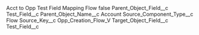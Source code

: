 <?xml version="1.0" encoding="UTF-8"?>
<CustomMetadata xmlns="http://soap.sforce.com/2006/04/metadata" xmlns:xsi="http://www.w3.org/2001/XMLSchema-instance" xmlns:xsd="http://www.w3.org/2001/XMLSchema">
    <label>Acct to Opp Test Field Mapping Flow</label>
    <protected>false</protected>
    <values>
        <field>Parent_Object_Field__c</field>
        <value xsi:type="xsd:string">Test_Field__c</value>
    </values>
    <values>
        <field>Parent_Object_Name__c</field>
        <value xsi:type="xsd:string">Account</value>
    </values>
    <values>
        <field>Source_Component_Type__c</field>
        <value xsi:type="xsd:string">Flow</value>
    </values>
    <values>
        <field>Source_Key__c</field>
        <value xsi:type="xsd:string">Opp_Creation_Flow_V</value>
    </values>
    <values>
        <field>Target_Object_Field__c</field>
        <value xsi:type="xsd:string">Test_Field__c</value>
    </values>
</CustomMetadata>
